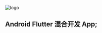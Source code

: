 ![logo](https://cdn.lishaoy.net/ctrip/android/android_ctrip_h.png)

## Android Flutter 混合开发 App;




